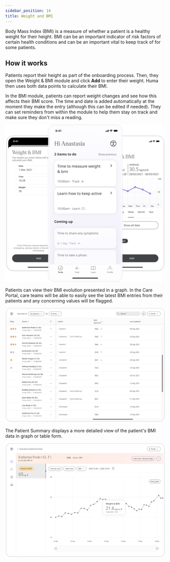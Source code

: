 ```yaml
---
sidebar_position: 14
title: Weight and BMI
---
```


Body Mass Index (BMI) is a measure of whether a patient is a healthy weight for their height. BMI can be an important indicator of risk factors of certain health conditions and can be an important vital to keep track of for some patients.

## How it works

Patients report their height as part of the onboarding process. Then, they open the Weight & BMI module and click **Add** to enter their weight. Huma then uses both data points to calculate their BMI.

In the BMI module, patients can report weight changes and see how this affects their BMI score. The time and date is added automatically at the moment they make the entry (although this can be edited if needed). They can set reminders from within the module to help them stay on track and make sure they don't miss a reading.

![Reporting Weight for BMI in the Huma Care App](./assets/bmi.png)

Patients can view their BMI evolution presented in a graph. In the Care Portal, care teams will be able to easily see the latest BMI entries from their patients and any concerning values will be flagged. 

![Viewing BMI in the Care Portal](./assets/cp-patient-list-bmi.png)

The Patient Summary displays a more detailed view of the patient's BMI data in graph or table form.

![Viewing BMI module details in the Care Portal](./assets/cp-module-details-bmi.png)

